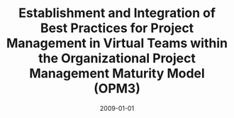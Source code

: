 ---
abstract: ''
authors:
- Martin Pazderka
date: '2009-01-01'
featured: false
publication_types:
- '7'
publishDate: '2009-01-01'
title: Establishment and Integration of Best Practices for Project Management in Virtual
  Teams within the Organizational Project Management Maturity Model (OPM3)
url_pdf: ''
---